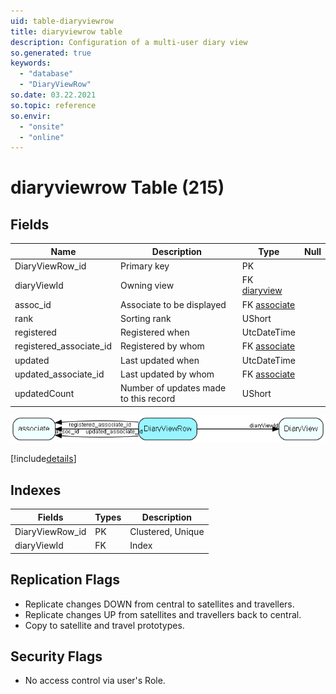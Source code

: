 ```yaml
---
uid: table-diaryviewrow
title: diaryviewrow table
description: Configuration of a multi-user diary view
so.generated: true
keywords:
  - "database"
  - "DiaryViewRow"
so.date: 03.22.2021
so.topic: reference
so.envir:
  - "onsite"
  - "online"
---
```


# diaryviewrow Table (215)

## Fields

| Name | Description | Type | Null |
|------|-------------|------|:----:|
|DiaryViewRow\_id|Primary key|PK| |
|diaryViewId|Owning view|FK [diaryview](diaryview.md)| |
|assoc\_id|Associate to be displayed|FK [associate](associate.md)| |
|rank|Sorting rank|UShort| |
|registered|Registered when|UtcDateTime| |
|registered\_associate\_id|Registered by whom|FK [associate](associate.md)| |
|updated|Last updated when|UtcDateTime| |
|updated\_associate\_id|Last updated by whom|FK [associate](associate.md)| |
|updatedCount|Number of updates made to this record|UShort| |


![DiaryViewRow table relationship diagram](./media/DiaryViewRow.png)

[!include[details](./includes/DiaryViewRow.md)]

## Indexes

| Fields | Types | Description |
|--------|-------|-------------|
|DiaryViewRow\_id |PK |Clustered, Unique |
|diaryViewId |FK |Index |

## Replication Flags

* Replicate changes DOWN from central to satellites and travellers.
* Replicate changes UP from satellites and travellers back to central.
* Copy to satellite and travel prototypes.

## Security Flags

* No access control via user's Role.

